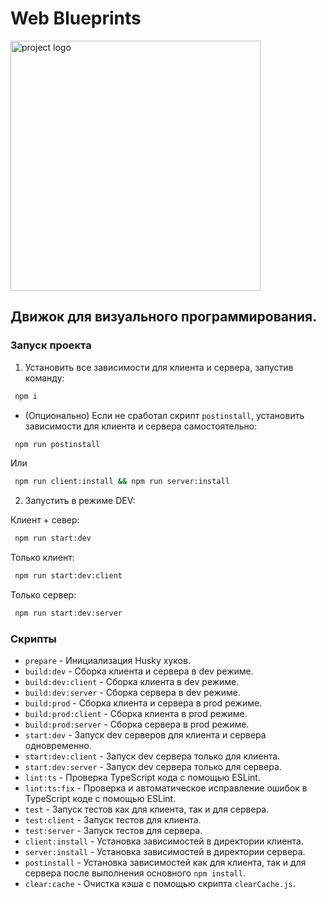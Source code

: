# Web Blueprints

<image src="./client/public/logo.svg" width="400px" alt="project logo">

## Движок для визуального программирования.

### Запуск проекта

1. Установить все зависимости для клиента и сервера, запустив команду:

```bash
 npm i
```

- (Опционально) Если не сработал скрипт `postinstall`, установить зависимости для клиента и сервера самостоятельно:

```bash
 npm run postinstall
```

Или

```bash
 npm run client:install && npm run server:install
```

2. Запустить в режиме DEV:

Клиент + север:

```bash
 npm run start:dev
```

Только клиент:

```bash
 npm run start:dev:client
```

Только сервер:

```bash
 npm run start:dev:server
```

### Скрипты

- `prepare` - Инициализация Husky хуков.
- `build:dev` - Сборка клиента и сервера в dev режиме.
- `build:dev:client` - Сборка клиента в dev режиме.
- `build:dev:server` - Сборка сервера в dev режиме.
- `build:prod` - Сборка клиента и сервера в prod режиме.
- `build:prod:client` - Сборка клиента в prod режиме.
- `build:prod:server` - Сборка сервера в prod режиме.
- `start:dev` - Запуск dev серверов для клиента и сервера одновременно.
- `start:dev:client` - Запуск dev сервера только для клиента.
- `start:dev:server` - Запуск dev сервера только для сервера.
- `lint:ts` - Проверка TypeScript кода с помощью ESLint.
- `lint:ts:fix` - Проверка и автоматическое исправление ошибок в TypeScript коде с помощью ESLint.
- `test` - Запуск тестов как для клиента, так и для сервера.
- `test:client` - Запуск тестов для клиента.
- `test:server` - Запуск тестов для сервера.
- `client:install` - Установка зависимостей в директории клиента.
- `server:install` - Установка зависимостей в директории сервера.
- `postinstall` - Установка зависимостей как для клиента, так и для сервера после выполнения основного `npm install`.
- `clear:cache` - Очистка кэша с помощью скрипта `clearCache.js`.
